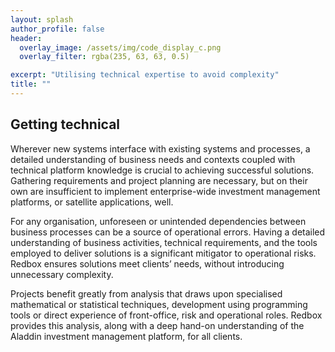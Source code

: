 ```yaml
---
layout: splash
author_profile: false
header:
  overlay_image: /assets/img/code_display_c.png
  overlay_filter: rgba(235, 63, 63, 0.5)

excerpt: "Utilising technical expertise to avoid complexity"
title: ""
---
```


## Getting technical

Wherever new systems interface with existing systems and processes, a detailed understanding of business needs and contexts coupled with technical platform knowledge is crucial to achieving successful solutions. Gathering requirements and project planning are necessary, but on their own are insufficient to implement enterprise-wide investment management platforms, or satellite applications, well.

For any organisation, unforeseen or unintended dependencies between business processes can be a source of operational errors. Having a detailed understanding of business activities, technical requirements, and the tools employed to deliver solutions is a significant mitigator to operational risks. Redbox ensures solutions meet clients’ needs, without introducing unnecessary complexity.

Projects benefit greatly from analysis that draws upon specialised mathematical or statistical techniques, development using programming tools or direct experience of front-office, risk and operational roles. Redbox provides this analysis, along with a deep hand-on understanding of the Aladdin investment management platform, for all clients.